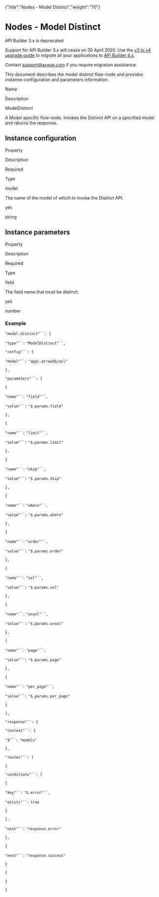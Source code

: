 {"title":"Nodes - Model Distinct","weight":"70"} 

# Nodes - Model Distinct

API Builder 3.x is deprecated

Support for API Builder 3.x will cease on 30 April 2020. Use the [v3 to v4 upgrade guide](https://docs.axway.com/bundle/API_Builder_4x_allOS_en/page/api_builder_v3_to_v4_upgrade_guide.html) to migrate all your applications to [API Builder 4.x](https://docs.axway.com/bundle/API_Builder_4x_allOS_en/page/api_builder_getting_started_guide.html).

Contact [support@axway.com](mailto:support@axway.com) if you require migration assistance.

This document describes the model distinct flow-node and provides instance configuration and parameters information.

Name

Description

ModelDistinct

A Model specific flow-node. Invokes the Distinct API on a specified model and returns the response.

## Instance configuration

Property

Description

Required

Type

model

The name of the model of which to invoke the Distinct API.

yes

string

## Instance parameters

Property

Description

Required

Type

field

The field name that must be distinct.

yes

number

### Example

`"model.distinct"``: {`

`"type"``:` `"ModelDistinct"``,`

`"config"``: {`

`"model"``:` `"appc.arrowdb/acl"`

`},`

`"parameters"``: [`

`{`

`"name"``:` `"field"``,`

`"value"``:` `"$.params.field"`

`},`

`{`

`"name"``:` `"limit"``,`

`"value"``:` `"$.params.limit"`

`},`

`{`

`"name"``:` `"skip"``,`

`"value"``:` `"$.params.skip"`

`},`

`{`

`"name"``:` `"where"``,`

`"value"``:` `"$.params.where"`

`},`

`{`

`"name"``:` `"order"``,`

`"value"``:` `"$.params.order"`

`},`

`{`

`"name"``:` `"sel"``,`

`"value"``:` `"$.params.sel"`

`},`

`{`

`"name"``:` `"unsel"``,`

`"value"``:` `"$.params.unsel"`

`},`

`{`

`"name"``:` `"page"``,`

`"value"``:` `"$.params.page"`

`},`

`{`

`"name"``:` `"per_page"``,`

`"value"``:` `"$.params.per_page"`

`}`

`],`

`"response"``: {`

`"context"``: {`

`"$"``:` `"models"`

`},`

`"routes"``: [`

`{`

`"conditions"``: [`

`{`

`"key"``:` `"$.error"``,`

`"exists"``:` `true`

`}`

`],`

`"next"``:` `"response.error"`

`},`

`{`

`"next"``:` `"response.success"`

`}`

`]`

`}`

`}`